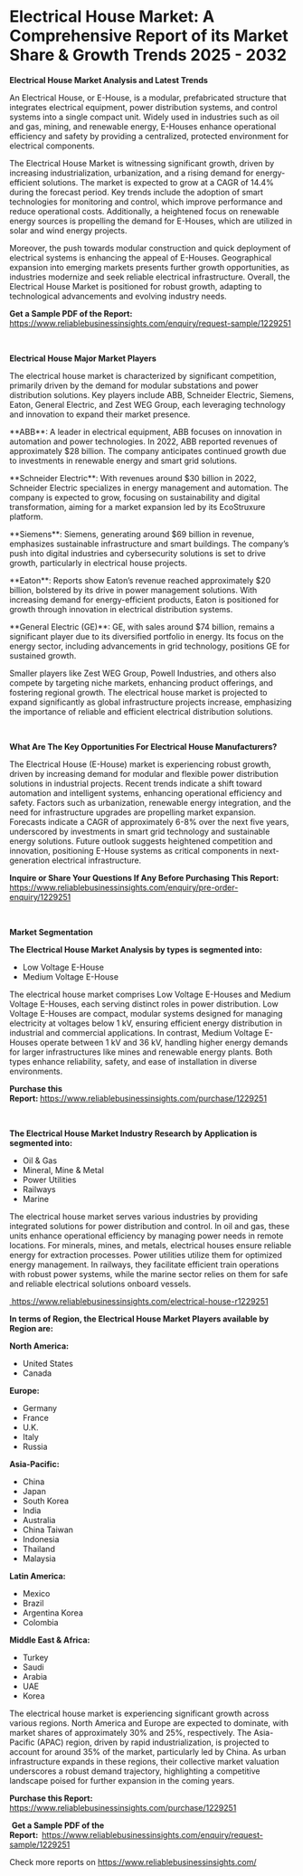<p><h1>Electrical House Market: A Comprehensive Report of its Market Share & Growth Trends 2025 - 2032</h1></p><p><strong>Electrical House Market Analysis and Latest Trends</strong></p>
<p><p>An Electrical House, or E-House, is a modular, prefabricated structure that integrates electrical equipment, power distribution systems, and control systems into a single compact unit. Widely used in industries such as oil and gas, mining, and renewable energy, E-Houses enhance operational efficiency and safety by providing a centralized, protected environment for electrical components.</p><p>The Electrical House Market is witnessing significant growth, driven by increasing industrialization, urbanization, and a rising demand for energy-efficient solutions. The market is expected to grow at a CAGR of 14.4% during the forecast period. Key trends include the adoption of smart technologies for monitoring and control, which improve performance and reduce operational costs. Additionally, a heightened focus on renewable energy sources is propelling the demand for E-Houses, which are utilized in solar and wind energy projects.</p><p>Moreover, the push towards modular construction and quick deployment of electrical systems is enhancing the appeal of E-Houses. Geographical expansion into emerging markets presents further growth opportunities, as industries modernize and seek reliable electrical infrastructure. Overall, the Electrical House Market is positioned for robust growth, adapting to technological advancements and evolving industry needs.</p></p>
<p><strong>Get a Sample PDF of the Report:&nbsp;</strong> <a href="https://www.reliablebusinessinsights.com/enquiry/request-sample/1229251?utm_campaign=2317&utm_medium=2&utm_source=Github&utm_content=ia&utm_term=13022025&utm_id=electrical-house">https://www.reliablebusinessinsights.com/enquiry/request-sample/1229251</a></p>
<p>&nbsp;</p>
<p><strong>Electrical House Major Market Players</strong></p>
<p><p>The electrical house market is characterized by significant competition, primarily driven by the demand for modular substations and power distribution solutions. Key players include ABB, Schneider Electric, Siemens, Eaton, General Electric, and Zest WEG Group, each leveraging technology and innovation to expand their market presence.</p><p>**ABB**: A leader in electrical equipment, ABB focuses on innovation in automation and power technologies. In 2022, ABB reported revenues of approximately $28 billion. The company anticipates continued growth due to investments in renewable energy and smart grid solutions.</p><p>**Schneider Electric**: With revenues around $30 billion in 2022, Schneider Electric specializes in energy management and automation. The company is expected to grow, focusing on sustainability and digital transformation, aiming for a market expansion led by its EcoStruxure platform.</p><p>**Siemens**: Siemens, generating around $69 billion in revenue, emphasizes sustainable infrastructure and smart buildings. The company’s push into digital industries and cybersecurity solutions is set to drive growth, particularly in electrical house projects.</p><p>**Eaton**: Reports show Eaton’s revenue reached approximately $20 billion, bolstered by its drive in power management solutions. With increasing demand for energy-efficient products, Eaton is positioned for growth through innovation in electrical distribution systems.</p><p>**General Electric (GE)**: GE, with sales around $74 billion, remains a significant player due to its diversified portfolio in energy. Its focus on the energy sector, including advancements in grid technology, positions GE for sustained growth.</p><p>Smaller players like Zest WEG Group, Powell Industries, and others also compete by targeting niche markets, enhancing product offerings, and fostering regional growth. The electrical house market is projected to expand significantly as global infrastructure projects increase, emphasizing the importance of reliable and efficient electrical distribution solutions.</p></p>
<p>&nbsp;</p>
<p><strong>What Are The Key Opportunities For Electrical House Manufacturers?</strong></p>
<p><p>The Electrical House (E-House) market is experiencing robust growth, driven by increasing demand for modular and flexible power distribution solutions in industrial projects. Recent trends indicate a shift toward automation and intelligent systems, enhancing operational efficiency and safety. Factors such as urbanization, renewable energy integration, and the need for infrastructure upgrades are propelling market expansion. Forecasts indicate a CAGR of approximately 6-8% over the next five years, underscored by investments in smart grid technology and sustainable energy solutions. Future outlook suggests heightened competition and innovation, positioning E-House systems as critical components in next-generation electrical infrastructure.</p></p>
<p><strong>Inquire or Share Your Questions If Any Before Purchasing This Report:</strong> <a href="https://www.reliablebusinessinsights.com/enquiry/pre-order-enquiry/1229251?utm_campaign=2317&utm_medium=2&utm_source=Github&utm_content=ia&utm_term=13022025&utm_id=electrical-house">https://www.reliablebusinessinsights.com/enquiry/pre-order-enquiry/1229251</a></p>
<p>&nbsp;</p>
<p><strong>Market Segmentation</strong></p>
<p><strong>The Electrical House Market Analysis by types is segmented into:</strong></p>
<p><ul><li>Low Voltage E-House</li><li>Medium Voltage E-House</li></ul></p>
<p><p>The electrical house market comprises Low Voltage E-Houses and Medium Voltage E-Houses, each serving distinct roles in power distribution. Low Voltage E-Houses are compact, modular systems designed for managing electricity at voltages below 1 kV, ensuring efficient energy distribution in industrial and commercial applications. In contrast, Medium Voltage E-Houses operate between 1 kV and 36 kV, handling higher energy demands for larger infrastructures like mines and renewable energy plants. Both types enhance reliability, safety, and ease of installation in diverse environments.</p></p>
<p><strong>Purchase this Report:&nbsp;</strong><a href="https://www.reliablebusinessinsights.com/purchase/1229251?utm_campaign=2317&utm_medium=2&utm_source=Github&utm_content=ia&utm_term=13022025&utm_id=electrical-house">https://www.reliablebusinessinsights.com/purchase/1229251</a></p>
<p>&nbsp;</p>
<p><strong>The Electrical House Market Industry Research by Application is segmented into:</strong></p>
<p><ul><li>Oil & Gas</li><li>Mineral, Mine & Metal</li><li>Power Utilities</li><li>Railways</li><li>Marine</li></ul></p>
<p><p>The electrical house market serves various industries by providing integrated solutions for power distribution and control. In oil and gas, these units enhance operational efficiency by managing power needs in remote locations. For minerals, mines, and metals, electrical houses ensure reliable energy for extraction processes. Power utilities utilize them for optimized energy management. In railways, they facilitate efficient train operations with robust power systems, while the marine sector relies on them for safe and reliable electrical solutions onboard vessels.</p></p>
<p><a href="https://www.reliablebusinessinsights.com/electrical-house-r1229251?utm_campaign=2317&utm_medium=2&utm_source=Github&utm_content=ia&utm_term=13022025&utm_id=electrical-house">&nbsp;https://www.reliablebusinessinsights.com/electrical-house-r1229251</a></p>
<p><strong>In terms of Region, the Electrical House Market Players available by Region are:</strong></p>
<p>
    <p> <strong> North America: </strong>
        <ul>
            <li>United States</li>
            <li>Canada</li>
        </ul>
        </p> 
    <p> <strong> Europe: </strong>
        <ul>
            <li>Germany</li>
            <li>France</li>
            <li>U.K.</li>
            <li>Italy</li>
            <li>Russia</li>
        </ul>
        </p> 
    <p> <strong> Asia-Pacific: </strong>
        <ul>
            <li>China</li>
            <li>Japan</li>
            <li>South Korea</li>
            <li>India</li>
            <li>Australia</li>
            <li>China Taiwan</li>
            <li>Indonesia</li>
            <li>Thailand</li>
            <li>Malaysia</li>
        </ul>
        </p> 
    <p> <strong> Latin America: </strong>
        <ul>
            <li>Mexico</li>
            <li>Brazil</li>
            <li>Argentina Korea</li>
            <li>Colombia</li>
        </ul>
        </p> 
    <p> <strong> Middle East & Africa: </strong>
        <ul>
            <li>Turkey</li>
            <li>Saudi</li>
            <li>Arabia</li>
            <li>UAE</li>
            <li>Korea</li>
        </ul>
    </p>
    </p>
<p><p>The electrical house market is experiencing significant growth across various regions. North America and Europe are expected to dominate, with market shares of approximately 30% and 25%, respectively. The Asia-Pacific (APAC) region, driven by rapid industrialization, is projected to account for around 35% of the market, particularly led by China. As urban infrastructure expands in these regions, their collective market valuation underscores a robust demand trajectory, highlighting a competitive landscape poised for further expansion in the coming years.</p></p>
<p><strong>Purchase this Report: </strong><a href="https://www.reliablebusinessinsights.com/purchase/1229251?utm_campaign=2317&utm_medium=2&utm_source=Github&utm_content=ia&utm_term=13022025&utm_id=electrical-house">https://www.reliablebusinessinsights.com/purchase/1229251</a></p>
<p>&nbsp;<strong>Get a Sample PDF of the Report:&nbsp;&nbsp;</strong><a href="https://www.reliablebusinessinsights.com/enquiry/request-sample/1229251?utm_campaign=2317&utm_medium=2&utm_source=Github&utm_content=ia&utm_term=13022025&utm_id=electrical-house">https://www.reliablebusinessinsights.com/enquiry/request-sample/1229251</a></p>
<p><strong></strong></p>
<p>Check more reports on <a href="https://www.reliablebusinessinsights.com/?utm_campaign=2317&utm_medium=2&utm_source=Github&utm_content=ia&utm_term=13022025&utm_id=electrical-house">https://www.reliablebusinessinsights.com/</a></p>